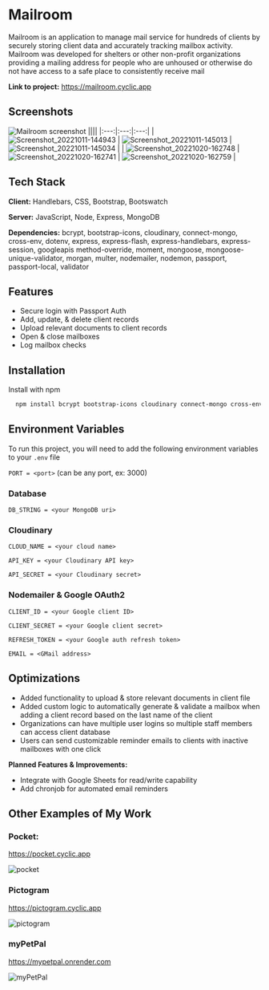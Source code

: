 
# Mailroom

Mailroom is an application to manage mail service for hundreds of clients by securely storing client data and accurately tracking mailbox activity. Mailroom was developed for shelters or other non-profit organizations providing a mailing address for people who are unhoused or otherwise do not have access to a safe place to consistently receive mail

**Link to project:** https://mailroom.cyclic.app

## Screenshots

![Mailroom screenshot](https://user-images.githubusercontent.com/101529105/190074645-af766088-cf3d-4498-a887-2f661b650239.png)
||||
|:---:|:---:|:---:|
| ![Screenshot_20221011-144943](https://user-images.githubusercontent.com/101529105/195205553-1d942ec0-d279-451a-a097-ce53c591e74b.png) | ![Screenshot_20221011-145013](https://user-images.githubusercontent.com/101529105/195205555-c3291027-d111-45fd-aff5-eb47925fe6b4.png) | ![Screenshot_20221011-145034](https://user-images.githubusercontent.com/101529105/195205556-4d9b98c1-4857-4fa7-99f9-f0a897e41f13.png) |
| ![Screenshot_20221020-162748](https://user-images.githubusercontent.com/101529105/197078397-faed9037-5442-46b3-8bab-59392c75e1d8.png) | ![Screenshot_20221020-162741](https://user-images.githubusercontent.com/101529105/197078400-9a4e8884-1705-4b53-97d4-3886226104cf.png) | ![Screenshot_20221020-162759](https://user-images.githubusercontent.com/101529105/197078402-29f9bea9-7200-4e9b-a0ce-c8c7fcb0fd20.png) |

## Tech Stack

**Client:** Handlebars, CSS, Bootstrap, Bootswatch

**Server:** JavaScript, Node, Express, MongoDB

**Dependencies:** bcrypt, bootstrap-icons, cloudinary, connect-mongo, cross-env, dotenv, express, express-flash, express-handlebars, express-session, googleapis method-override, moment, mongoose, mongoose-unique-validator, morgan, multer, nodemailer, nodemon, passport, passport-local, validator

## Features

- Secure login with Passport Auth
- Add, update, & delete client records
- Upload relevant documents to client records
- Open & close mailboxes
- Log mailbox checks

## Installation

Install with npm

```bash
  npm install bcrypt bootstrap-icons cloudinary connect-mongo cross-env dotenv express express-flash express-handlebars express-session googleapis method-override moment mongoose mongoose-unique-validator morgan multer nodemailer nodemon passport passport-local validator
```
## Environment Variables

To run this project, you will need to add the following environment variables to your `.env` file

`PORT = <port>` (can be any port, ex: 3000)

### Database

`DB_STRING = <your MongoDB uri>`

### Cloudinary

`CLOUD_NAME = <your cloud name>`

`API_KEY = <your Cloudinary API key>`

`API_SECRET = <your Cloudinary secret>`

### Nodemailer & Google OAuth2

`CLIENT_ID = <your Google client ID>`

`CLIENT_SECRET = <your Google client secret>`

`REFRESH_TOKEN = <your Google auth refresh token>`

`EMAIL = <GMail address>`

## Optimizations

- Added functionality to upload & store relevant documents in client file
- Added custom logic to automatically generate & validate a mailbox when adding a client record based on the last name of the client
- Organizations can have multiple user logins so multiple staff members can access client database
- Users can send customizable reminder emails to clients with inactive mailboxes with one click

**Planned Features & Improvements:**

- Integrate with Google Sheets for read/write capability
- Add chronjob for automated email reminders

## Other Examples of My Work

### Pocket:
https://pocket.cyclic.app

![pocket](https://user-images.githubusercontent.com/101529105/195203986-95c3d4ef-54b7-40cf-bde7-a8708bb7f53a.png)

### Pictogram
https://pictogram.cyclic.app

![pictogram](https://user-images.githubusercontent.com/101529105/195203985-938d761f-2c6a-4bc7-9b08-1b32cc28b610.png)

### myPetPal
https://mypetpal.onrender.com

![myPetPal](https://user-images.githubusercontent.com/101529105/195203978-398ed8da-ccda-4c21-81c0-5975f135af93.png)

